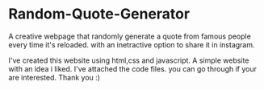 # Random-Quote-Generator
A creative webpage that randomly generate a quote from famous people every time it's reloaded. with an inetractive option to share it in instagram.

I've created this website using html,css and javascript. A simple website with an idea i liked. I've attached the code files. you can go through if your are interested. Thank you :)

